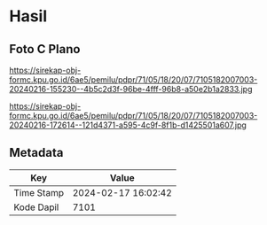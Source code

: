 # Hasil

## Foto C Plano

https://sirekap-obj-formc.kpu.go.id/6ae5/pemilu/pdpr/71/05/18/20/07/7105182007003-20240216-155230--4b5c2d3f-96be-4fff-96b8-a50e2b1a2833.jpg

https://sirekap-obj-formc.kpu.go.id/6ae5/pemilu/pdpr/71/05/18/20/07/7105182007003-20240216-172614--121d4371-a595-4c9f-8f1b-d1425501a607.jpg


## Metadata

| Key        | Value               |
| ---------- | ------------------- |
| Time Stamp | 2024-02-17 16:02:42 |
| Kode Dapil | 7101                |



